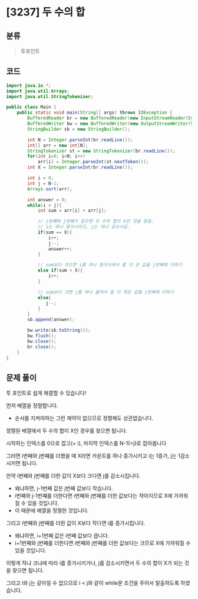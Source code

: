 # [3237] 두 수의 합

## 분류
> 투포인트

## 코드
```java
import java.io.*;
import java.util.Arrays;
import java.util.StringTokenizer;

public class Main {
    public static void main(String[] args) throws IOException {
        BufferedReader br = new BufferedReader(new InputStreamReader(System.in));
        BufferedWriter bw = new BufferedWriter(new OutputStreamWriter(System.out));
        StringBuilder sb = new StringBuilder();

        int N = Integer.parseInt(br.readLine());
        int[] arr = new int[N];
        StringTokenizer st = new StringTokenizer(br.readLine());
        for(int i=0; i<N; i++)
            arr[i] = Integer.parseInt(st.nextToken());
        int X = Integer.parseInt(br.readLine());

        int i = 0;
        int j = N-1;
        Arrays.sort(arr);

        int answer = 0;
        while(i < j){
            int sum = arr[i] + arr[j];

            // i번쨰와 j번째가 같으면 두 수의 합이 X인 것을 찾음.
            // i는 하나 증가시키고, j는 하나 감소시킴.
            if(sum == X){
                i++;
                j--;
                answer++;
            }

            // sum보다 작으면 i를 하나 증가시켜서 좀 더 큰 값을 j번째에 더하기
            else if(sum < X){
                i++;
            }

            // sum보다 크면 j를 하나 줄여서 좀 더 작은 값을 i번째에 더하기
            else{
               j--;
            }
        }
        sb.append(answer);

        bw.write(sb.toString());
        bw.flush();
        bw.close();
        br.close();
    }
}

```

## 문제 풀이
투 포인트로 쉽게 해결할 수 있습니다!

먼저 배열을 정렬합니다.
   - 순서를 지켜야하는 그런 제약이 없으므로 정렬해도 상관없습니다.

정렬된 배열에서 두 수의 합이 X인 경우를 찾으면 됩니다.

시작하는 인덱스를 0으로 잡고(= i), 마지막 인덱스를 N-1(=j)로 잡아봅니다

그러면 i번째와 j번쨰를 더했을 때 X라면 카운트를 하나 증가시키고 i는 1증가, j는 1감소 시키면 됩니다.

만약 i번째와 j번째를 더한 값이 X보다 크다면 j를 감소시킵니다.
   - 왜냐하면, j-1번째 값은 j번째 값보다 작습니다.
   - i번째와 j-1번쨰를 더한다면 i번째와 j번째를 더한 값보다는 작아지므로 X에 가까워질 수 있을 것입니다.
   - 이 때문에 배열을 정렬한 것입니다.

그리고 i번쨰와 j번째를 더한 값이 X보다 작다면 i를 증가시킵니다.
   - 왜냐하면, i+1번째 값은 i번째 값보다 큽니다.
   - i+1번째와 j번째를 더한다면 i번째와 j번째를 더한 값보다는 크므로 X에 가까워질 수 있을 것입니다.

이렇게 작냐 크냐에 따라 i를 증가시키거나, j를 감소시키면서 두 수의 합이 X가 되는 것을 찾으면 됩니다.

그리고 i와 j는 같아질 수 없으므로 i < j와 같이 while문 조건을 주어서 탈출하도록 하였습니다.